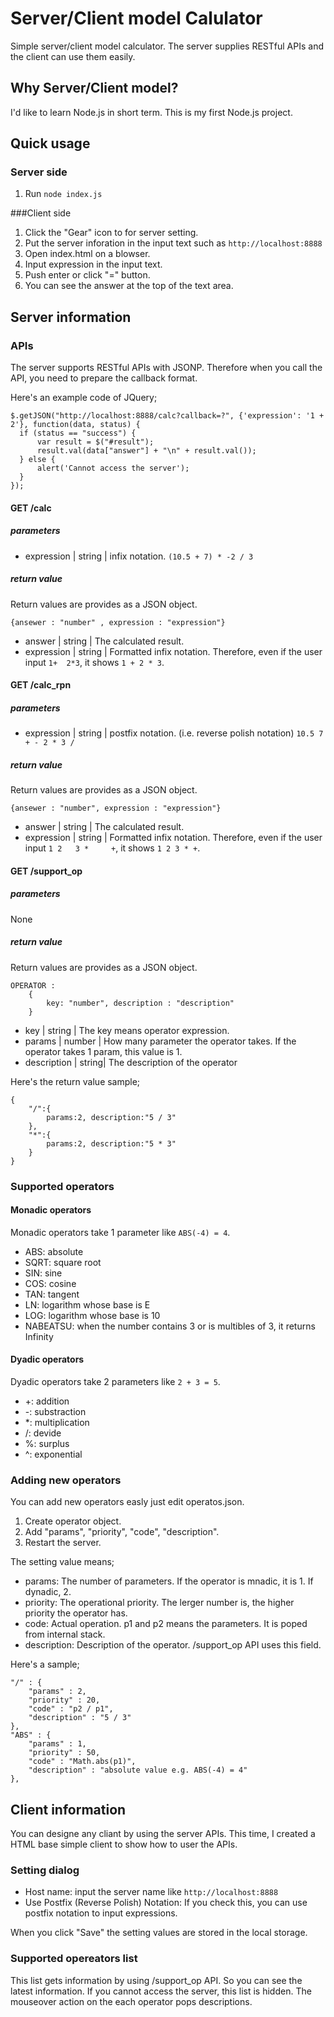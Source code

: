 Server/Client model Calulator
======================
Simple server/client model calculator. The server supplies RESTful APIs and the client can use them easily.



Why Server/Client model?
------
I'd like to learn Node.js in short term. This is my first Node.js project.



Quick usage 
------


### Server side
1. Run `node index.js`


###Client side
1. Click the "Gear" icon to for server setting.
2. Put the server inforation in the input text such as `http://localhost:8888`
3. Open index.html on a blowser.
4. Input expression in the input text.
5. Push enter or click "=" button.
6. You can see the answer at the top of the text area.



Server information
------


### APIs
The server supports RESTful APIs with JSONP. Therefore when you call the API, you need to prepare the callback format.

Here's an example code of JQuery;

    $.getJSON("http://localhost:8888/calc?callback=?", {'expression': '1 + 2'}, function(data, status) {
      if (status == "success") { 
          var result = $("#result");
          result.val(data["answer"] + "\n" + result.val());
      } else {
          alert('Cannot access the server');
      }
    });

#### GET /calc
##### parameters
* expression | string | infix notation. `(10.5 + 7) * -2 / 3`

##### return value
Return values are provides as a JSON object. 

    {ansewer : "number" , expression : "expression"} 

* answer | string | The calculated result. 
* expression | string | Formatted infix notation. Therefore, even if the user input `1+  2*3`, it shows `1 + 2 * 3`.

#### GET /calc_rpn
##### parameters
* expression | string | postfix notation. (i.e. reverse polish notation) `10.5 7 + - 2 * 3 /`

##### return value
Return values are provides as a JSON object.

    {ansewer : "number", expression : "expression"} 

* answer | string | The calculated result. 
* expression | string | Formatted infix notation. Therefore, even if the user input `1 2   3 *     +`, it shows `1 2 3 * +`.

#### GET /support_op
##### parameters
None

##### return value
Return values are provides as a JSON object. 

    OPERATOR :
		{
			key: "number", description : "description"
		}
	

* key | string | The key means operator expression.
* params | number | How many parameter the operator takes. If the operator takes 1 param, this value is 1.
* description | string| The description of the operator

Here's the return value sample;

    {
    	"/":{
    		params:2, description:"5 / 3"
    	},
    	"*":{
    		params:2, description:"5 * 3"
    	} 
    }


### Supported operators
#### Monadic operators
Monadic operators take 1 parameter like `ABS(-4) = 4`.

* ABS: absolute
* SQRT: square root
* SIN: sine
* COS: cosine
* TAN: tangent
* LN: logarithm whose base is E
* LOG: logarithm whose base is 10
* NABEATSU: when the number contains 3 or is multibles of 3, it returns Infinity

#### Dyadic operators
Dyadic operators take 2 parameters like `2 + 3 = 5`.

* +: addition
* -: substraction
* *: multiplication
* /: devide
* %: surplus
* ^: exponential


### Adding new operators
You can add new operators easly just edit operatos.json.
1. Create operator object.
2. Add "params", "priority", "code", "description".
3. Restart the server.

The setting value means;

* params: The number of parameters. If the operator is mnadic, it is 1. If dynadic, 2.
* priority: The operational priority. The lerger number is, the higher priority the operator has.
* code: Actual operation. p1 and p2 means the parameters. It is poped from internal stack.
* description: Description of the operator. /support_op API uses this field. 


Here's a sample;

    
    "/" : {
        "params" : 2,
        "priority" : 20,
        "code" : "p2 / p1",
        "description" : "5 / 3"
    },
    "ABS" : {
        "params" : 1,
        "priority" : 50,
        "code" : "Math.abs(p1)",
        "description" : "absolute value e.g. ABS(-4) = 4"
    },



Client information
------
You can designe any cliant by using the server APIs. This time, I created a HTML base simple client to show how to user the APIs.


### Setting dialog

* Host name: input the server name like `http://localhost:8888`
* Use Postfix (Reverse Polish) Notation: If you check this, you can use postfix notation to input expressions.

When you click "Save" the setting values are stored in the local storage.


### Supported opereators list

This list gets information by using /support_op API. So you can see the latest information. If you cannot access the server, this list is hidden. The mouseover action on the each operator pops descriptions.
